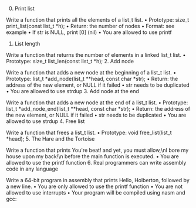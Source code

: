 0. Print list

Write a function that prints all the elements of a list_t list.
•	Prototype: size_t print_list(const list_t *h);
•	Return: the number of nodes
•	Format: see example
•	If str is NULL, print [0] (nil)
•	You are allowed to use printf
1. List length

Write a function that returns the number of elements in a linked list_t list.
•	Prototype: size_t list_len(const list_t *h);
2. Add node

Write a function that adds a new node at the beginning of a list_t list.
•	Prototype: list_t *add_node(list_t **head, const char *str);
•	Return: the address of the new element, or NULL if it failed
•	str needs to be duplicated
•	You are allowed to use strdup
3. Add node at the end

Write a function that adds a new node at the end of a list_t list.
•	Prototype: list_t *add_node_end(list_t **head, const char *str);
•	Return: the address of the new element, or NULL if it failed
•	str needs to be duplicated
•	You are allowed to use strdup
4. Free list

Write a function that frees a list_t list.
•	Prototype: void free_list(list_t *head);
5. The Hare and the Tortoise


Write a function that prints You're beat! and yet, you must allow,\nI bore my house upon my back!\n before the main function is executed.
•	You are allowed to use the printf function
6. Real programmers can write assembly code in any language

Write a 64-bit program in assembly that prints Hello, Holberton, followed by a new line.
•	You are only allowed to use the printf function
•	You are not allowed to use interrupts
•	Your program will be compiled using nasm and gcc:

